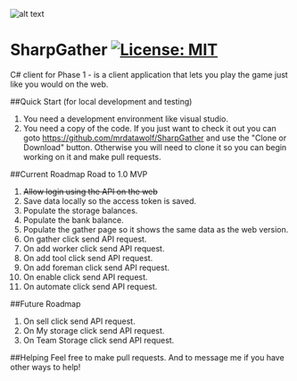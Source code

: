 ![alt text](https://github.com/mrdatawolf/SharpGather/blob/master/SETradeHouse_logo_core.png?raw=true)
# SharpGather [![License: MIT](https://img.shields.io/badge/License-MIT-yellow.svg)](https://opensource.org/licenses/MIT)

C# client for Phase 1 - is a client application that lets you play the game just like you would on the web.
 
##Quick Start (for local development and testing)
1. You need a development environment like visual studio.
2. You need a copy of the code.  If you just want to check it out you can goto https://github.com/mrdatawolf/SharpGather and use the "Clone or Download" button.  Otherwise you will need to clone it so you can begin working on it and make pull requests.


##Current Roadmap
Road to 1.0 MVP
1. ~~Allow login using the API on the web~~
2. Save data locally so the access token is saved.
2. Populate the storage balances.
3. Populate the bank balance.
4. Populate the gather page so it shows the same data as the web version.
5. On gather click send API request.
6. On add worker click send API request.
7. On add tool click send API request.
8. On add foreman click send API request.
9. On enable click send API request.
10. On automate click send API request.

##Future Roadmap
1. On sell click send API request.
2. On My storage click send API request.
3. On Team Storage click send API request.

##Helping
Feel free to make pull requests. And to message me if you have other ways to help!
